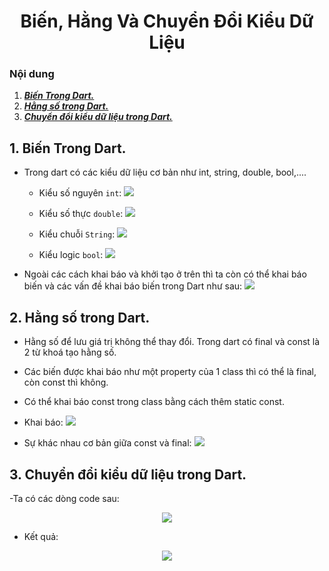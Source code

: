 <h1 align="center">Biến, Hằng Và Chuyển Đổi Kiểu Dữ Liệu</h1>

### Nội dung
1. [***Biến Trong Dart.***](#muc1) 
2. [***Hằng số trong Dart.***](#muc2) 
3. [***Chuyển đổi kiểu dữ liệu trong Dart.***](#muc3)

<a name="muc1"></a>
## 1. Biến Trong Dart.
- Trong dart có các kiểu dữ liệu cơ bản như int, string, double, bool,....
	- Kiểu số nguyên `int`:
	![](https://i.imgur.com/QFRo3r8.png)
	
	- Kiểu số thực `double`:
	![](https://i.imgur.com/6xBXTfJ.png)
	
	- Kiểu chuỗi `String`:
	![](https://i.imgur.com/02xcXQL.png)
	
	- Kiểu logic `bool`:
	![](https://i.imgur.com/UG3ytXp.png)

- Ngoài các cách khai báo và khởi tạo ở trên thì ta còn có thể khai báo biến và các vấn đề khai báo biến trong Dart như sau:
![](https://i.imgur.com/psvtUaT.png)


<a name="muc2"></a>
## 2. Hằng số trong Dart.

- Hằng số để lưu giá trị không thể thay đổi. Trong dart có final và const là 2 từ khoá tạo hằng số.

- Các biến được khai báo như một property của 1 class thì có thể là final, còn const thì không.

- Có thể khai báo const trong class bằng cách thêm static const.

- Khai báo: 
![](https://i.imgur.com/g2xamiO.png)

- Sự khác nhau cơ bản giữa const và final:
![](https://i.imgur.com/nG6hASV.png)

<a name="muc3"></a>
## 3. Chuyển đổi kiểu dữ liệu trong Dart.
-Ta có các dòng code sau:
<div align="center"><img  src="https://i.imgur.com/B8wVfCd.png"/></div>

- Kết quả: 
<div align="center"><img  src="https://i.imgur.com/l2SSw65.png"/></div>